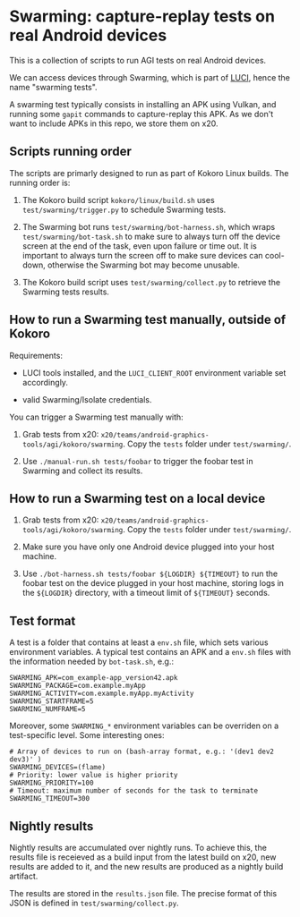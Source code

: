 # Swarming: capture-replay tests on real Android devices

This is a collection of scripts to run AGI tests on real Android devices.

We can access devices through Swarming, which is part of
[LUCI](https://chromium.googlesource.com/infra/infra/+/master/doc/users/services/about_luci.md),
hence the name "swarming tests".

A swarming test typically consists in installing an APK using Vulkan, and
running some `gapit` commands to capture-replay this APK. As we don't want to
include APKs in this repo, we store them on x20.

## Scripts running order

The scripts are primarly designed to run as part of Kokoro Linux builds. The
running order is:

1. The Kokoro build script `kokoro/linux/build.sh` uses `test/swarming/trigger.py` to
   schedule Swarming tests.

2. The Swarming bot runs `test/swarming/bot-harness.sh`, which wraps
   `test/swarming/bot-task.sh` to make sure to always turn off the device screen
   at the end of the task, even upon failure or time out. It is important to
   always turn the screen off to make sure devices can cool-down, otherwise the
   Swarming bot may become unusable.

3. The Kokoro build script uses `test/swarming/collect.py` to retrieve the
   Swarming tests results.

## How to run a Swarming test manually, outside of Kokoro

Requirements:

- LUCI tools installed, and the `LUCI_CLIENT_ROOT` environment variable set
  accordingly.

- valid Swarming/Isolate credentials.

You can trigger a Swarming test manually with:

1. Grab tests from x20:
   `x20/teams/android-graphics-tools/agi/kokoro/swarming`. Copy the `tests`
   folder under `test/swarming/`.

2. Use `./manual-run.sh tests/foobar` to trigger the foobar test in Swarming and
   collect its results.

## How to run a Swarming test on a local device

1. Grab tests from x20:
   `x20/teams/android-graphics-tools/agi/kokoro/swarming`. Copy the `tests`
   folder under `test/swarming/`.

2. Make sure you have only one Android device plugged into your host machine.

3. Use `./bot-harness.sh tests/foobar ${LOGDIR} ${TIMEOUT}` to run the foobar
   test on the device plugged in your host machine, storing logs in the
   `${LOGDIR}` directory, with a timeout limit of `${TIMEOUT}` seconds.

## Test format

A test is a folder that contains at least a `env.sh` file, which sets various
environment variables. A typical test contains an APK and a `env.sh` files with
the information needed by `bot-task.sh`, e.g.:

```
SWARMING_APK=com_example-app_version42.apk
SWARMING_PACKAGE=com.example.myApp
SWARMING_ACTIVITY=com.example.myApp.myActivity
SWARMING_STARTFRAME=5
SWARMING_NUMFRAME=5
```

Moreover, some `SWARMING_*` environment variables can be overriden on a
test-specific level. Some interesting ones:

```
# Array of devices to run on (bash-array format, e.g.: '(dev1 dev2 dev3)' )
SWARMING_DEVICES=(flame)
# Priority: lower value is higher priority
SWARMING_PRIORITY=100
# Timeout: maximum number of seconds for the task to terminate
SWARMING_TIMEOUT=300
```

## Nightly results

Nightly results are accumulated over nightly runs. To achieve this, the results
file is receieved as a build input from the latest build on x20, new results are
added to it, and the new results are produced as a nightly build artifact.

The results are stored in the `results.json` file. The precise format of this
JSON is defined in `test/swarming/collect.py`.
